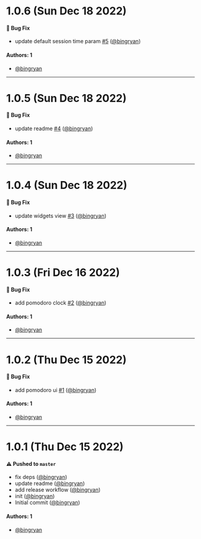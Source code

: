 # 1.0.6 (Sun Dec 18 2022)

#### 🐛 Bug Fix

- update default session time param [#5](https://github.com/bingryan/obsidian-widgets-plugin/pull/5) ([@bingryan](https://github.com/bingryan))

#### Authors: 1

- [@bingryan](https://github.com/bingryan)

---

# 1.0.5 (Sun Dec 18 2022)

#### 🐛 Bug Fix

- update readme [#4](https://github.com/bingryan/obsidian-widgets-plugin/pull/4) ([@bingryan](https://github.com/bingryan))

#### Authors: 1

- [@bingryan](https://github.com/bingryan)

---

# 1.0.4 (Sun Dec 18 2022)

#### 🐛 Bug Fix

- update widgets view [#3](https://github.com/bingryan/obsidian-widgets-plugin/pull/3) ([@bingryan](https://github.com/bingryan))

#### Authors: 1

- [@bingryan](https://github.com/bingryan)

---

# 1.0.3 (Fri Dec 16 2022)

#### 🐛 Bug Fix

- add pomodoro clock [#2](https://github.com/bingryan/obsidian-widgets-plugin/pull/2) ([@bingryan](https://github.com/bingryan))

#### Authors: 1

- [@bingryan](https://github.com/bingryan)

---

# 1.0.2 (Thu Dec 15 2022)

#### 🐛 Bug Fix

- add pomodoro ui [#1](https://github.com/bingryan/obsidian-widgets-plugin/pull/1) ([@bingryan](https://github.com/bingryan))

#### Authors: 1

- [@bingryan](https://github.com/bingryan)

---

# 1.0.1 (Thu Dec 15 2022)

#### ⚠️ Pushed to `master`

- fix deps ([@bingryan](https://github.com/bingryan))
- update readme ([@bingryan](https://github.com/bingryan))
- add release workflow ([@bingryan](https://github.com/bingryan))
- init ([@bingryan](https://github.com/bingryan))
- Initial commit ([@bingryan](https://github.com/bingryan))

#### Authors: 1

- [@bingryan](https://github.com/bingryan)
